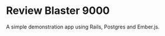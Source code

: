 Review Blaster 9000
===================

A simple demonstration app using Rails, Postgres and Ember.js.
